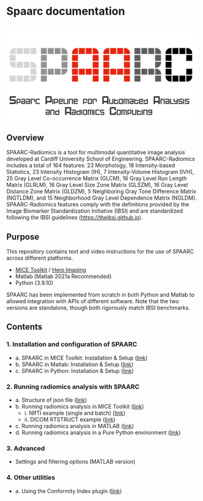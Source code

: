 # Spaarc documentation


<img src="attachments/spaarclogo.png" width="500">


## Overview

SPAARC-Radiomics is a tool for multimodal quantitative image analysis developed at Cardiff University School of 
Engineering. SPAARC-Radiomics includes a total of 164 features: 23 Morphology, 
18 Intensity-based Statistics, 23 Intensity Histogram (IH), 7 Intensity-Volume Histogram (IVH),
25 Gray Level Co-occurrence Matrix (GLCM), 16 Gray Level Run Length Matrix (GLRLM), 
16 Gray Level Size Zone Matrix (GLSZM), 16 Gray Level Distance Zone Matrix (GLDZM), 
5 Neighboring Gray Tone Difference Matrix (NGTLDM), and 15 Neighborhood Gray Level 
Dependence Matrix (NGLDM). SPAARC-Radiomics features comply with the definitions provided 
by the Image Biomarker Standardization Initiative (IBSI) and are standardized following the 
IBSI guidelines (https://theibsi.github.io).


## Purpose
This repository contains text and video instructions for the use of SPAARC across different platforms.


- [MICE Toolkit](https://micetoolkit.com) / [Hero Imaging](http://heroimaging.com/spaarc) 
- Matlab (Matlab 2021a Recommended)
- Python (3.9.10)


SPAARC has been implemented from scratch in both Python and Matlab to allowed integration with APIs of
different software. Note that the two versions are standalone, though both rigorously match IBSI benchmarks.

## Contents 

### 1. Installation and configuration of SPAARC
 
- a. SPAARC in MICE Toolkit: Installation & Setup ([link](1_a_SPAARC_MICE_installation_and_setup.md))
- b. SPAARC in Matlab: Installation & Setup  ([link](1_b_SPAARC_MATLAB_installation_and_setup.md))
- c. SPAARC in Python: Installation & Setup ([link](1_c_SPAARC_run_python_from_command_line.md))

### 2. Running radiomics analysis with SPAARC

- a. Structure of json file ([link](2_a_SPAARC_json_config.md))
- b. Running radiomics analysis in MICE Toolkit  ([link](2_b_SPAARC_MICE_Demo.md))
  - i. NIfTI example (single and batch) ([link](2_b_SPAARC_MICE_Demo.md))
  - ii. DICOM RTSTRUCT example ([link](2_b_SPAARC_MICE_Demo.md))
- c. Running radiomics analysis in MATLAB ([link](2_c_Running_radiomics_analysis_in_MATLAB.md))
- d. Running radiomics analysis in a Pure Python environment ([link](1_c_SPAARC_run_python_from_command_line.md))


### 3. Advanced 

- Settings and filtering options (MATLAB version)


### 4. Other utilities

- a. Using the Conformity Index plugin ([link](conformity_index_plugin.md))



<br><br><br><br><br><br><br><br><br><br><br><br><br><br><br><br><br><br><br><br><br><br><br><br><br><br>




